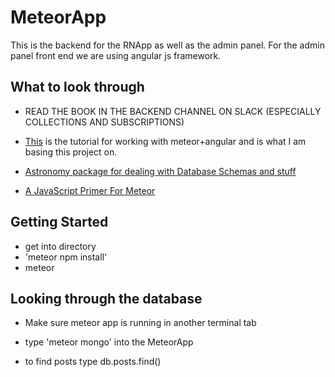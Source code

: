 # MeteorApp

This is the backend for the RNApp as well as the admin panel. For the admin panel front end we are using angular js framework.

## What to look through 

- READ THE BOOK IN THE BACKEND CHANNEL ON SLACK (ESPECIALLY COLLECTIONS AND SUBSCRIPTIONS)

- [This](https://www.meteor.com/tutorials/angular/creating-an-app) is the tutorial for working with meteor+angular and is what I am basing this project on.

- [Astronomy package for dealing with Database Schemas and stuff](https://atmospherejs.com/jagi/astronomy)


- [A JavaScript Primer For Meteor](https://www.discovermeteor.com/blog/javascript-for-meteor/)

## Getting Started

- get into directory 
- 'meteor npm install'
- meteor

## Looking through the database

- Make sure meteor app is running in another terminal tab 

- type 'meteor mongo' into the MeteorApp

- to find posts type db.posts.find()

